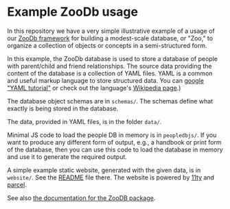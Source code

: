 # Example ZooDb usage

In this repository we have a very simple illustrative example of a usage of our
[ZooDb framework](https://github.com/phfaist/zoodb)
for building a modest-scale database, or "Zoo," to organize a collection of
objects or concepts in a semi-structured form.

In this example, the ZooDb database is used to store a database of people with
parent/child and friend relationships.  The source data providing the content
of the database is a collection of YAML files.
YAML is a common and useful markup language to store structured data.
You can [google "YAML tutorial"](https://google.com/search?q=YaML+tutorial)
or check out the language's [Wikipedia
page](https://en.wikipedia.org/wiki/YAML).)

The database object schemas are in `schemas/`.  The schemas define what exactly
is being stored in the database.

The data, provided in YAML files, is in the folder `data/`.

Minimal JS code to load the people DB in memory is in `peopledbjs/`.  If you want
to produce any different form of output, e.g., a handbook or print form of the
database, then you can use this code to load the database in memory and use it
to generate the required output.

A simple example static website, generated with the given data, is
in `website/`.  See the [README](website/README.md) file there.  The website
is powered by [11ty](https://11ty.dev/) and [parcel](https://parceljs.org/).

See also [the documentation for the ZooDB
package](https://zoodb.readthedocs.org/).
